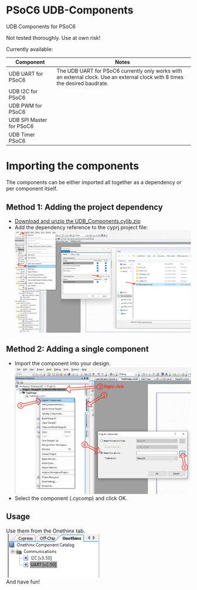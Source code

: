 # PSoC6 UDB-Components
UDB Components for PSoC6

Not tested thoroughly. Use at own risk!

Currently available:

| Component                | Notes  |
|--------------------------|--------|
|UDB UART for PSoC6        |The UDB UART for PSoC6 currently only works with an external clock. Use an external clock with 8 times the desired baudrate.|
|UDB I2C for PSoC6         |        |
|UDB PWM for PSoC6         |        |
|UDB SPI Master for PSoC6  |        |
|UDB Timer PSoC6           |        |

# Importing the components
The components can be either imported all together as a dependency or per component itself.

## Method 1: Adding the project dependency
- [Download and unzip the UDB_Components.cylib.zip](https://github.com/onethinx/PSOC6_UDB_Components/raw/refs/heads/master/PSoC6_UDB_Components.cylib.zip)
- Add the dependency reference to the cyprj project file:
![Creator_Import_Component](https://github.com/onethinx/Readme_assets/blob/main/UDB-import-project.png?raw=true)

## Method 2: Adding a single component
- Import the component into your design.
![Creator_Import_Component](https://github.com/onethinx/Readme_assets/blob/main/UDB-import-component.png?raw=true)
- Select the component (.cycomp) and click OK.

## Usage
Use them from the Onethinx tab.<br>
![Creator_Import_Component](https://github.com/onethinx/Readme_assets/blob/main/UDB-Onethinx-tab.png?raw=true)
<br>And have fun!
